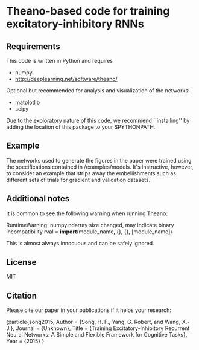 # Theano-based code for training excitatory-inhibitory RNNs

## Requirements

This code is written in Python and requires

- numpy
- http://deeplearning.net/software/theano/

Optional but recommended for analysis and visualization of the networks:

- matplotlib
- scipy

Due to the exploratory nature of this code, we recommend ``installing'' by adding the location of this package to your $PYTHONPATH.

## Example

The networks used to generate the figures in the paper were trained using the specifications contained in /examples/models. It's instructive, however, to consider an example that strips away the embellishments such as different sets of trials for gradient and validation datasets.

## Additional notes

It is common to see the following warning when running Theano:

RuntimeWarning: numpy.ndarray size changed, may indicate binary incompatibility
  rval = __import__(module_name, {}, {}, [module_name])

This is almost always innocuous and can be safely ignored.

## License

MIT

## Citation

Please cite our paper in your publications if it helps your research:

  @article{song2015,
    Author  = {Song, H. F., Yang, G. Robert, and Wang, X.-J.},
    Journal = {Unknown},
    Title   = {Training Excitatory-Inhibitory Recurrent Neural Networks: A Simple and Flexible Framework for Cognitive Tasks},
    Year    = {2015}
  }
